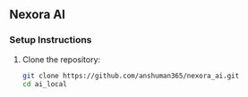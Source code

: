 ## Nexora AI

### Setup Instructions
1. Clone the repository:
   ```bash
   git clone https://github.com/anshuman365/nexora_ai.git
   cd ai_local
